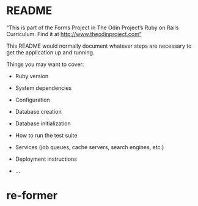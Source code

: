 # README

“This is part of the Forms Project in The Odin Project’s Ruby on Rails Curriculum. Find it at http://www.theodinproject.com”

This README would normally document whatever steps are necessary to get the
application up and running.

Things you may want to cover:

- Ruby version

- System dependencies

- Configuration

- Database creation

- Database initialization

- How to run the test suite

- Services (job queues, cache servers, search engines, etc.)

- Deployment instructions

- ...

# re-former
